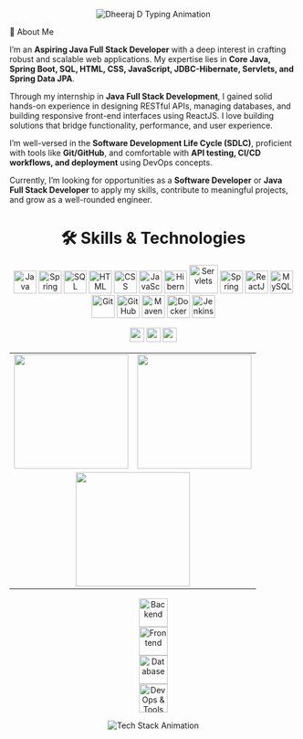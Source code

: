 <p align="center"> <img src="https://readme-typing-svg.herokuapp.com?font=JetBrains+Mono&size=22&duration=2500&pause=700&color=00C896&center=true&vCenter=true&width=750&lines=👨‍💻+Hi%2C+I'm+Dheeraj+D+%7C+Java+Full+Stack+Developer;☕+Crafting+Clean+Code+with+Core+Java+%26+Spring+Boot;🚀+Building+Scalable+APIs+%26+Modern+Web+Apps;🌱+Learning+DevOps+and+Cloud+Deployments;💬+Let’s+Innovate+and+Code+Something+Awesome!" alt="Dheeraj D Typing Animation" /> </p>
🌟 About Me
<p> I’m an <strong>Aspiring Java Full Stack Developer</strong> with a deep interest in crafting robust and scalable web applications. My expertise lies in <strong>Core Java, Spring Boot, SQL, HTML, CSS, JavaScript, JDBC-Hibernate, Servlets, and Spring Data JPA</strong>. </p> <p> Through my internship in <strong>Java Full Stack Development</strong>, I gained solid hands-on experience in designing RESTful APIs, managing databases, and building responsive front-end interfaces using ReactJS. I love building solutions that bridge functionality, performance, and user experience. </p> <p> I’m well-versed in the <strong>Software Development Life Cycle (SDLC)</strong>, proficient with tools like <strong>Git/GitHub</strong>, and comfortable with <strong>API testing, CI/CD workflows, and deployment</strong> using DevOps concepts. </p> <p> Currently, I’m looking for opportunities as a <strong>Software Developer</strong> or <strong>Java Full Stack Developer</strong> to apply my skills, contribute to meaningful projects, and grow as a well-rounded engineer. </p>
<h1 align="center">🛠️ Skills & Technologies</h1> <p align="center"> <img src="https://cdn-icons-png.flaticon.com/512/226/226777.png" alt="Java" width="40"/> <img src="https://miro.medium.com/v2/resize:fit:1100/format:webp/1*8U_1vMA4v6Zb2IATt3X03A.png" alt="Spring Boot" width="40"/> <img src="https://upload.wikimedia.org/wikipedia/commons/8/87/Sql_data_base_with_logo.png" alt="SQL" width="40"/> <img src="https://cdn-icons-png.flaticon.com/512/174/174854.png" alt="HTML" width="40"/> <img src="https://cdn-icons-png.flaticon.com/512/732/732190.png" alt="CSS" width="40"/> <img src="https://cdn-icons-png.flaticon.com/512/5968/5968292.png" alt="JavaScript" width="40"/> <img src="https://upload.wikimedia.org/wikipedia/commons/2/22/Hibernate_logo_a.png" alt="Hibernate" width="40"/> <img src="https://upload.wikimedia.org/wikipedia/commons/7/7e/Apache_Tomcat_logo.svg" alt="Servlets" width="50"/> <img src="https://cdn.worldvectorlogo.com/logos/fastapi.svg" alt="Spring Data JPA" width="40"/> <img src="https://cdn.jsdelivr.net/gh/devicons/devicon/icons/react/react-original.svg" alt="ReactJS" width="40"/> <img src="https://cdn-icons-png.flaticon.com/512/919/919836.png" alt="MySQL" width="40"/> <img src="https://cdn-icons-png.flaticon.com/512/919/919847.png" alt="Git" width="40"/> <img src="https://cdn-icons-png.flaticon.com/512/25/25231.png" alt="GitHub" width="40"/> <img src="https://cdn-icons-png.flaticon.com/512/6132/6132222.png" alt="Maven" width="40"/> <img src="https://cdn-icons-png.flaticon.com/512/919/919853.png" alt="Docker" width="40"/> <img src="https://upload.wikimedia.org/wikipedia/commons/e/e9/Jenkins_logo.svg" alt="Jenkins" width="40"/> </p>
<p align="center"> <img src="https://komarev.com/ghpvc/?username=dheerajd&style=flat-square&color=blue" height="25"/> <img src="https://img.shields.io/github/followers/dheerajd?label=Followers&style=flat-square&color=brightgreen" height="25"/> <img src="https://img.shields.io/github/stars/dheerajd?label=Stars&style=flat-square&color=yellow" height="25"/> </p> <table align="center"> <tr> <td><img src="https://github-readme-stats.vercel.app/api?username=dheerajd&show_icons=true&theme=radical" height="200"/></td> <td><img src="https://github-readme-streak-stats.herokuapp.com/?user=dheerajd&theme=radical" height="200"/></td> </tr> <tr> <td colspan="2" align="center"> <img src="https://github-readme-stats.vercel.app/api/top-langs/?username=dheerajd&layout=compact&theme=radical" height="200"/> </td> </tr> </table>
<p align="center"> <!-- Backend --> <img src="https://skillicons.dev/icons?i=java,spring,hibernate,maven,gradle" height="50" alt="Backend" /> <br> <!-- Frontend --> <img src="https://skillicons.dev/icons?i=html,css,js,react,bootstrap" height="50" alt="Frontend" /> <br> <!-- Database --> <img src="https://skillicons.dev/icons?i=mysql,postgres,mongodb" height="50" alt="Database" /> <br> <!-- DevOps & Tools --> <img src="https://skillicons.dev/icons?i=docker,jenkins,git,github,postman,vscode,idea,linux" height="50" alt="DevOps & Tools" /> </p>
<p align="center">
  <img src="https://readme-typing-svg.herokuapp.com?font=Fira+Code&size=20&pause=1000&color=F7B731&center=true&vCenter=true&width=500&lines=🧠+Tech+Stack+That+Empowers+My+Code;⚙️+Tools+and+Technologies+I+Love+Using!" alt="Tech Stack Animation" />
</p>

